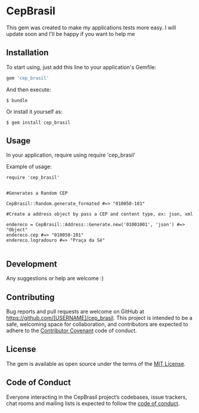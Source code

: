 # CepBrasil

This gem was created to make my applications tests more easy. I will update soon and I'll be happy if you want to help me


## Installation

To start using, just add this line to your application's Gemfile:

```ruby
gem 'cep_brasil'
```

And then execute:

    $ bundle

Or install it yourself as:

    $ gem install cep_brasil

## Usage

In your application, require using require 'cep_brasil' 

Example of usage:

```
require 'cep_brasil'


#Generates a Random CEP

CepBrasil::Random.generate_formated #=> "010050-101"

#Create a address object by pass a CEP and content type, ex: json, xml

endereco = CepBrasil::Address::Generate.new('01001001', 'json') #=> "Object"
endereco.cep #=> "010050-101"
endereco.logradouro #=> "Praça da Sé"


```

## Development

Any suggestions or help are welcome :)

## Contributing

Bug reports and pull requests are welcome on GitHub at https://github.com/[USERNAME]/cep_brasil. This project is intended to be a safe, welcoming space for collaboration, and contributors are expected to adhere to the [Contributor Covenant](http://contributor-covenant.org) code of conduct.

## License

The gem is available as open source under the terms of the [MIT License](https://opensource.org/licenses/MIT).

## Code of Conduct

Everyone interacting in the CepBrasil project’s codebases, issue trackers, chat rooms and mailing lists is expected to follow the [code of conduct](https://github.com/[USERNAME]/cep_brasil/blob/master/CODE_OF_CONDUCT.md).
